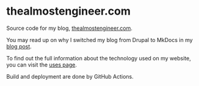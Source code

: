 # thealmostengineer.com

Source code for my blog, [thealmostengineer.com](https://thealmostengineer.com).

You may read up on why I switched my blog from Drupal to MkDocs in my
[blog post](https://thealmostengineer.com/technology/2019.12.21-switched-blog-from-drupal-to-mkdocs/).

To find out the full information about the technology used on my website, you can visit the
[uses page](https://thealmostengineer.com/uses).

Build and deployment are done by GitHub Actions.

